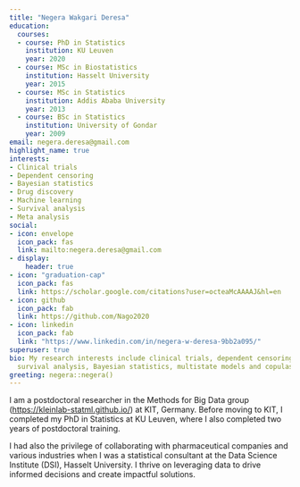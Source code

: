 ```yaml
---
title: "Negera Wakgari Deresa"
education:
  courses:
  - course: PhD in Statistics
    institution: KU Leuven
    year: 2020
  - course: MSc in Biostatistics
    institution: Hasselt University
    year: 2015
  - course: MSc in Statistics
    institution: Addis Ababa University
    year: 2013
  - course: BSc in Statistics
    institution: University of Gondar
    year: 2009
email: negera.deresa@gmail.com
highlight_name: true
interests:
- Clinical trials
- Dependent censoring
- Bayesian statistics
- Drug discovery
- Machine learning
- Survival analysis 
- Meta analysis
social:
- icon: envelope
  icon_pack: fas
  link: mailto:negera.deresa@gmail.com
- display:
    header: true
- icon: "graduation-cap"
  icon_pack: fas
  link: https://scholar.google.com/citations?user=octeaMcAAAAJ&hl=en
- icon: github
  icon_pack: fab
  link: https://github.com/Nago2020
- icon: linkedin
  icon_pack: fab
  link: "https://www.linkedin.com/in/negera-w-deresa-9bb2a095/"
superuser: true
bio: My research interests include clinical trials, dependent censoring, machine learning,
  survival analysis, Bayesian statistics, multistate models and copulas.
greeting: negera::negera()
---
```


 I am a postdoctoral researcher in the Methods for Big Data group (https://kleinlab-statml.github.io/) at KIT, Germany. 
 Before moving to KIT, I completed my PhD in Statistics at KU Leuven, where I also completed two years of postdoctoral training. 

I had also the privilege of collaborating with pharmaceutical companies and various industries when I was a statistical consultant at the Data Science Institute (DSI), Hasselt University.
I thrive on leveraging data to drive informed decisions and create impactful solutions.


<!--
#I am passionate about statistics and data science, enjoying the challenge of transforming data into actionable insights. 

As a former statistical consultant at the Data Science Institute (DSI), Hasselt University, Belgium, I had the privilege of collaborating with pharmaceutical companies, hospitals, and various industries. My role at DSI involved designing and executing comprehensive studies, calculating sample sizes for diverse study designs, 
proposing innovative statistical methods, conducting detailed data analyses, 
writing R programs and statistical reports. I thrive on leveraging data to drive informed decisions and create impactful solutions.


I thrive on leveraging data to drive informed decisions and create impactful solutions.
I am interested in statistics and data science, and I enjoy playing with data to generate data-driven decisions. 

I was a statistical consultant at the Data Science Institute (DSI), Hasselt University, Belgium. At DSI, I have worked with pharmaceutical companies, hospitals, and industries to design and execute studies, calculate sample sizes for different study designs, propose new statistical methods, conduct data analysis, and write R programs and statistical reports.


I have gained the following experience during my tenure at DSI:  Clinical study protocol writing, Sample size calculations for  superiority, non-inferiority and equivalence trials, Adaptive clinical trials, and statistical methods for drug discovery. 

, I completed my PhD in Statistics at KU Leuven, Belgium, where I also completed approximately two years of postdoctoral training. My MSc in Statistics (specialization in Biostatistics) was from Hasselt University. 
-->